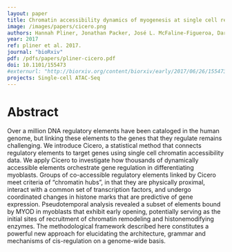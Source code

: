 ```yaml
---
layout: paper
title: Chromatin accessibility dynamics of myogenesis at single cell resolution 
image: /images/papers/cicero.png
authors: Hannah Pliner, Jonathan Packer, José L. McFaline-Figueroa, Darren A. Cusanovich, Riza Daza, Sanjay Srivatsan, Xiaojie Qiu, Dana Jackson, Anna Minkina, Andrew Adey, Frank J. Steemers, Jay Shendure, Cole Trapnell
year: 2017
ref: pliner et al. 2017.
journal: "bioRxiv"
pdf: /pdfs/papers/pliner-cicero.pdf
doi: 10.1101/155473
#externurl: "http://biorxiv.org/content/biorxiv/early/2017/06/26/155473.full.pdf"
projects: Single-cell ATAC-Seq
---
```


# Abstract

Over a million DNA regulatory elements have been cataloged in the human genome, but linking
these elements to the genes that they regulate remains challenging. We introduce Cicero, a
statistical method that connects regulatory elements to target genes using single cell chromatin
accessibility data. We apply Cicero to investigate how thousands of dynamically accessible
elements orchestrate gene regulation in differentiating myoblasts. Groups of co-accessible
regulatory elements linked by Cicero meet criteria of “chromatin hubs”, in that they are
physically proximal, interact with a common set of transcription factors, and undergo
coordinated changes in histone marks that are predictive of gene expression. Pseudotemporal
analysis revealed a subset of elements bound by MYOD in myoblasts that exhibit early opening,
potentially serving as the initial sites of recruitment of chromatin remodeling and histonemodifying
enzymes. The methodological framework described here constitutes a powerful new
approach for elucidating the architecture, grammar and mechanisms of cis-regulation on a
genome-wide basis.